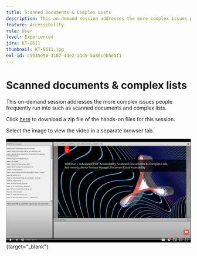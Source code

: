 ```yaml
---
title: Scanned Documents & Complex Lists
description: This on-demand session addresses the more complex issues people frequently run into such as scanned documents and complex lists
feature: Accessibility
role: User
level: Experienced
jira: KT-8611
thumbnail: KT-8611.jpg
exl-id: c5935e90-3167-4de2-a1d9-5a80ceb5e5f1
---
```

# Scanned documents & complex lists

This on-demand session addresses the more complex issues people frequently run into such as scanned documents and complex lists.

Click [here](../assets/accessibilitysession4.zip) to download a zip file of the hands-on files for this session.

Select the image to view the video in a separate browser tab.

[![Session 4 Video](../assets/Accessibilitysession4_YT.png)](https://youtu.be/RuBk6DqJBFc){target="_blank"}
